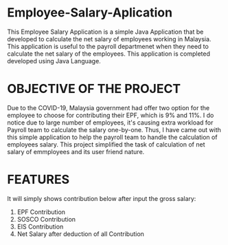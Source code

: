 # Employee-Salary-Aplication
This Employee Salary Application is a simple Java Application that be developed to calculate the net salary of employees working in Malaysia. This application is useful to the payroll departmenet when they need to calculate the net salary of the employees. This application is completed developed using Java Language. 

# OBJECTIVE OF THE PROJECT
Due to the COVID-19, Malaysia government had offer two option for the employee to choose for contributing their EPF, which is 9% and 11%. I do notice due to large number of employees, it's causing extra workload for Payroll team to calculate the salary one-by-one. Thus, I have came out with this simple application to help the payroll team to handle the calculation of employees salary. This project simplified the task of calculation of net salary of emmployees and its user friend nature. 

# FEATURES
It will simply shows contribution below after input the gross salary:
1. EPF Contribution
2. SOSCO Contribution
3. EIS Contribution
4. Net Salary after deduction of all Contribution 
